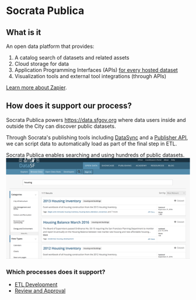 # Socrata Publica

## What is it

An open data platform that provides:

1. A catalog search of datasets and related assets
2. Cloud storage for data
3. Application Programming Interfaces (APIs) [for every hosted dataset](https://dev.socrata.com/docs/endpoints.html)
4. Visualization tools and external tool integrations (through APIs)

[Learn more about Zapier](https://www.zapier.com/).

## How does it support our process?

Socrata Publica powers https://data.sfgov.org where data users inside and outside the City can discover public datasets.

Through Socrata's publishing tools including [DataSync](http://socrata.github.io/datasync/) and a [Publisher API](https://dev.socrata.com/publishers/getting-started.html), we can script data to automatically load as part of the final step in ETL.

Socrata Publica enables searching and using hundreds of public datasets.
![](/assets/socrata.png)

### Which processes does it support?

* [ETL Development](6_etl_development/README.md)
* [Review and Approval](7_review_and_approval/README.md)